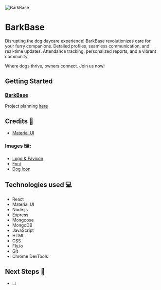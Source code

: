 ![BarkBase]( "stocklist-screenshot")

# BarkBase
Disrupting the dog daycare experience! 
BarkBase revolutionizes care for your furry companions. 
Detailed profiles, seamless communication, and real-time updates. 
Attendance tracking, personalized reports, and a vibrant community. 

Where dogs thrive, owners connect. 
Join us now!

## Getting Started

### [BarkBase](https://trello.com/b/EoS9WQLo/barkbase "BarkBase link")

Project planning [here](https://trello.com/b/EoS9WQLo/barkbase "Trello Board")

## Credits 🐶
* [Material UI](https://mui.com/)

### Images 🖼️:
* [Logo & Favicon](https://icons8.com/icon/set/clothing/cotton)
* [Font](https://fonts.google.com/specimen/Nunito/about?query=nunito)
* [Dog Icon](https://www.istockphoto.com/)


## Technologies used 💻
* React
* Material UI
* Node.js
* Express
* Mongoose
* MongoDB
* JavaScript
* HTML
* CSS
* Fly.io
* Git
* Chrome DevTools

## Next Steps 🔮
- [ ] 